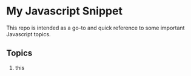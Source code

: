# My Javascript Snippet 

This repo is intended as a go-to and quick reference to some important Javascript topics.

## Topics

1. this